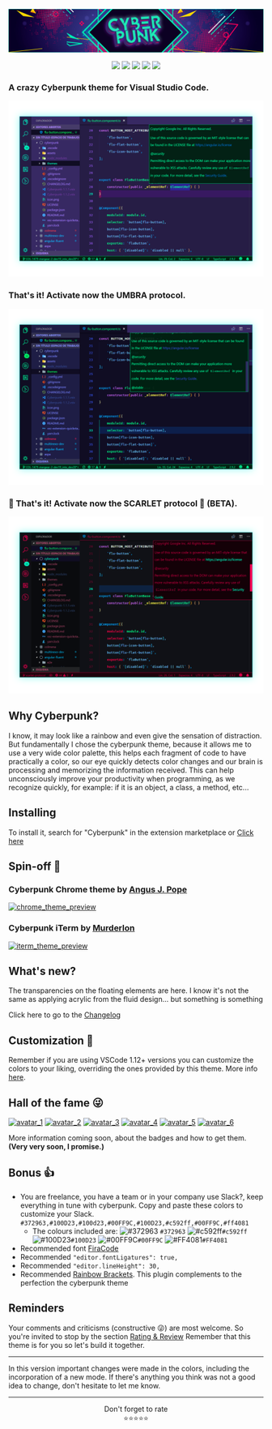 
![Banner Cyberpunk](/assets/banner.png?raw=true "Banner Cyberpunk")
<p align="center">
<img src="https://img.shields.io/vscode-marketplace/d/max-SS.cyberpunk.svg?style=for-the-badge"/>
<img src="https://img.shields.io/vscode-marketplace/r/max-SS.cyberpunk.svg?style=for-the-badge"/>
<img src="https://img.shields.io/vscode-marketplace/v/max-SS.cyberpunk.svg?style=for-the-badge"/>
<img src="https://img.shields.io/github/contributors/prometheux-ar/cyberpunk.svg?style=for-the-badge"/>
<img src="https://img.shields.io/github/stars/prometheux-ar/cyberpunk.svg?style=for-the-badge&label=Stars"/>
</p>

### A crazy Cyberpunk theme for Visual Studio Code.
![Code Screenshot](/assets/preview.png?raw=true "Code Screenshot")
### That's it! Activate now the UMBRA protocol.
![Code Screenshot](/assets/preview-umbra.png?raw=true "Code Screenshot")
### 👾 That's it! Activate now the SCARLET protocol 👾 (BETA).
![Code Screenshot](/assets/preview-scarlet.png?raw=true "Code Screenshot")
## Why Cyberpunk?
I know, it may look like a rainbow and even give the sensation of distraction.
But fundamentally I chose the cyberpunk theme, because it allows me to use a very wide color palette, this helps each fragment of code to have practically a color, so our eye quickly detects color changes and our brain is processing and memorizing the information received. This can help unconsciously improve your productivity when programming, as we recognize quickly, for example: if it is an object, a class, a method, etc...

## Installing

To install it, search for "Cyberpunk" in the extension marketplace or [Click here](https://marketplace.visualstudio.com/items?itemName=max-SS.cyberpunk)

## Spin-off 🐣
### Cyberpunk Chrome theme by [Angus J. Pope](https://github.com/angusPope)
<a href="https://github.com/angusPope"><img src="https://i.ibb.co/f2wC4rW/chrome-theme.png" alt="chrome_theme_preview" width="450rem"></a>

### Cyberpunk iTerm by [Murderlon](https://github.com/Murderlon/cyberpunk-iterm)
<a href="https://github.com/Murderlon/cyberpunk-iterm"><img src="https://i.ibb.co/XWmMqQP/iterm-theme.png" alt="iterm_theme_preview" width="450rem"></a>

## What's new?
The transparencies on the floating elements are here. I know it's not the same as applying acrylic from the fluid design... but something is something


Click here to go to the [Changelog](https://github.com/max-SS/cyberpunk/blob/master/CHANGELOG.md)

## Customization 🎨

Remember if you are using VSCode 1.12+ versions you can customize the colors to your liking, overriding the ones provided by this theme. More info [here](https://code.visualstudio.com/docs/getstarted/theme-color-reference).

## Hall of the fame 😜
<a href="https://github.com/max-SS/cyberpunk"><img src="https://image.ibb.co/hnfhKT/avatar_1.png" alt="avatar_1" border="0"></a>
<a href="https://github.com/kuerme"><img src="https://image.ibb.co/ne6068/avatar_2.png" alt="avatar_2" border="0"></a>
<a href="https://github.com/Murderlon"><img src="https://image.ibb.co/mAsq68/avatar_3.png" alt="avatar_3" border="0"></a>
<a href="https://github.com/mkoppmann"><img src="https://image.ibb.co/j7BiR8/avatar_4.png" alt="avatar_4" border="0"></a>
<a href="https://github.com/kleinfreund"><img src="https://image.ibb.co/dytove/avatar_5.png" alt="avatar_5" border="0"></a>
<a href="https://github.com/angusPope"><img src="https://i.ibb.co/V2sfPhS/avatar_6.png" alt="avatar_6" border="0"></a>

More information coming soon, about the badges and how to get them. **(Very very soon, I promise.)**

## Bonus 👍
- You are freelance, you have a team or in your company use Slack?, keep everything in tune with cyberpunk.
Copy and paste these colors to customize your Slack.
`#372963,#100D23,#100d23,#00FF9C,#100D23,#c592ff,#00FF9C,#ff4081`
  - The colours included are:
![#372963](https://placehold.it/15/372963/000000?text=+) `#372963`
![#c592ff](https://placehold.it/15/c592ff/000000?text=+)`#c592ff`
![#100D23](https://placehold.it/15/100D23/000000?text=+)`#100D23`
![#00FF9C](https://placehold.it/15/00FF9C/000000?text=+)`#00FF9C`
![#FF4081](https://placehold.it/15/FF4081/000000?text=+)`#FF4081`
- Recommended font [FiraCode](https://github.com/tonsky/FiraCode)
- Recommended `"editor.fontLigatures": true,`
- Recommended `"editor.lineHeight": 30,`
- Recommended [Rainbow Brackets](https://marketplace.visualstudio.com/items?itemName=2gua.rainbow-brackets). This plugin complements to the perfection the cyberpunk theme

## Reminders

Your comments and criticisms (constructive 😜) are most welcome.
So you're invited to stop by the section [Rating & Review](https://marketplace.visualstudio.com/items?itemName=max-SS.cyberpunk#review-details)
Remember that this theme is for you so let's build it together.

---
In this version important changes were made in the colors, including the incorporation of a new mode. If there's anything you think was not a good idea to change, don't hesitate to let me know.

---

<div align="center">Don't forget to rate</div>
<div align="center"><span>⭐️⭐️⭐️⭐️⭐</span></div>
